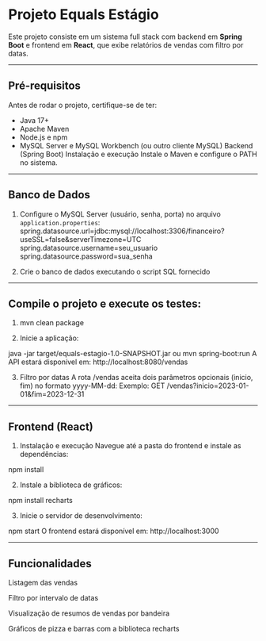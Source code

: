 
# Projeto Equals Estágio

Este projeto consiste em um sistema full stack com backend em **Spring Boot** e frontend em **React**, que exibe relatórios de vendas com filtro por datas.

---

## Pré-requisitos

Antes de rodar o projeto, certifique-se de ter:

- Java 17+
- Apache Maven
- Node.js e npm
- MySQL Server e MySQL Workbench (ou outro cliente MySQL)
Backend (Spring Boot)
Instalação e execução
Instale o Maven e configure o PATH no sistema.

---

## Banco de Dados

1. Configure o MySQL Server (usuário, senha, porta) no arquivo `application.properties`:
spring.datasource.url=jdbc:mysql://localhost:3306/financeiro?useSSL=false&serverTimezone=UTC
spring.datasource.username=seu_usuario
spring.datasource.password=sua_senha


2. Crie o banco de dados executando o script SQL fornecido

---

## Compile o projeto e execute os testes:

1. mvn clean package

2. Inicie a aplicação:

java -jar target/equals-estagio-1.0-SNAPSHOT.jar
ou
mvn spring-boot:run
A API estará disponível em: http://localhost:8080/vendas

3. Filtro por datas
A rota /vendas aceita dois parâmetros opcionais (inicio, fim) no formato yyyy-MM-dd:
Exemplo:
GET /vendas?inicio=2023-01-01&fim=2023-12-31

---

## Frontend (React)
1. Instalação e execução
Navegue até a pasta do frontend e instale as dependências:

npm install

2. Instale a biblioteca de gráficos:

npm install recharts

3. Inicie o servidor de desenvolvimento:

npm start
O frontend estará disponível em: http://localhost:3000

---

## Funcionalidades
Listagem das vendas

Filtro por intervalo de datas

Visualização de resumos de vendas por bandeira

Gráficos de pizza e barras com a biblioteca recharts